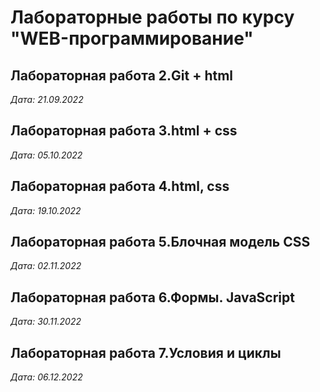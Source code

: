 # Лабораторные работы по курсу "WEB-программирование"

## Лабораторная работа 2.Git + html

*Дата: 21.09.2022*

## Лабораторная работа 3.html + css

*Дата: 05.10.2022*

## Лабораторная работа 4.html, css

*Дата: 19.10.2022*

## Лабораторная работа 5.Блочная модель CSS

*Дата: 02.11.2022*

## Лабораторная работа 6.Формы. JavaScript

*Дата: 30.11.2022*

## Лабораторная работа 7.Условия и циклы
*Дата: 06.12.2022*
